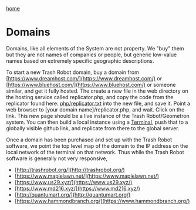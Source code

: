 [home](index.html)

# Domains

Domains, like all elements of the System are not property. We "buy" them but they are not names of companies or people, but generic low-value names based on extremely specific geographic descriptions.  

To start a new Trash Robot domain, buy a domain from [https://www.dreamhost.com/](https://www.dreamhost.com/) or [https://www.bluehost.com/](https://www.bluehost.com/) or someone similar, and get it fully hosted.  The create a new file in the web directory on the hosting service called replicator.php, and copy the code from the replicator found here: [php/replicator.txt](php/replicator.txt) into the new file, and save it. Point a web browser to [your domain name]/replicator.php, and wait. Click on the link.  This new page should be a live instance of the Trash Robot/Geometron system.  You can then build a local instance using a [Terminal](scrolls/terminal), push that to a globally visible github link, and replicate from there to the global server.

Once a domain has been purchased and set up with the Trash Robot software, we point the top level map of the domain to the IP address on the local network of the terminal on that network.  Thus while the Trash Robot software is generally not very responsive,



- [http://trashrobot.org/](http://trashrobot.org/)
- [https://www.maplelawn.net/](https://www.maplelawn.net/)
- [https://www.us29.xyz/](https://www.us29.xyz/)
- [https://www.md216.xyz/](https://www.md216.xyz/)
- [http://quantumart.org/](http://quantumart.org/)
- [https://www.hammondbranch.org/](https://www.hammondbranch.org/)

